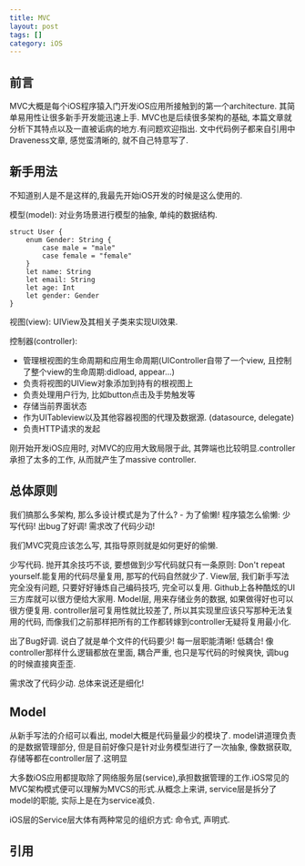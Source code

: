 ```yaml
---
title: MVC
layout: post
tags: []
category: iOS
---
```

## 前言

MVC大概是每个iOS程序猿入门开发iOS应用所接触到的第一个architecture. 其简单易用性让很多新手开发能迅速上手.
MVC也是后续很多架构的基础, 本篇文章就分析下其特点以及一直被诟病的地方.有问题欢迎指出.
文中代码例子都来自引用中Draveness文章, 感觉蛮清晰的, 就不自己特意写了.

## 新手用法

不知道别人是不是这样的,我最先开始iOS开发的时候是这么使用的.

模型(model): 对业务场景进行模型的抽象, 单纯的数据结构.

```
struct User {
    enum Gender: String {
        case male = "male"
        case female = "female"
    }
    let name: String
    let email: String
    let age: Int
    let gender: Gender
}
```

视图(view):  UIView及其相关子类来实现UI效果.

控制器(controller):
* 管理根视图的生命周期和应用生命周期(UIController自带了一个view, 且控制了整个view的生命周期:didload, appear...)
* 负责将视图的UIView对象添加到持有的根视图上
* 负责处理用户行为, 比如button点击及手势触发等
* 存储当前界面状态
* 作为UITableview以及其他容器视图的代理及数据源. (datasource, delegate)
* 负责HTTP请求的发起

刚开始开发iOS应用时, 对MVC的应用大致局限于此, 其弊端也比较明显.controller承担了太多的工作, 从而就产生了massive controller.

## 总体原则
我们搞那么多架构, 那么多设计模式是为了什么? - 为了偷懒!
程序猿怎么偷懒: 少写代码! 出bug了好调! 需求改了代码少动!

我们MVC究竟应该怎么写, 其指导原则就是如何更好的偷懒.

少写代码.
抛开其余技巧不谈, 要想做到少写代码就只有一条原则: Don't repeat yourself.能复用的代码尽量复用, 那写的代码自然就少了.
View层, 我们新手写法完全没有问题, 只要好好锤炼自己编码技巧, 完全可以复用. Github上各种酷炫的UI三方库就可以很方便给大家用.
Model层, 用来存储业务的数据, 如果做得好也可以很方便复用.
controller层可复用性就比较差了, 所以其实现里应该只写那种无法复用的代码, 而像我们之前那样把所有的工作都转嫁到controller无疑将复用最小化.

出了Bug好调.
说白了就是单个文件的代码要少! 每一层职能清晰! 低耦合!
像controller那样什么逻辑都放在里面, 耦合严重, 也只是写代码的时候爽快, 调bug的时候直接爽歪歪.

需求改了代码少动.
总体来说还是细化!

## Model

从新手写法的介绍可以看出, model大概是代码量最少的模块了.
model讲道理负责的是数据管理部分, 但是目前好像只是针对业务模型进行了一次抽象, 像数据获取, 存储等都在controller层了.这明显

大多数iOS应用都提取除了网络服务层(service),承担数据管理的工作.iOS常见的MVC架构模式便可以理解为MVCS的形式.从概念上来讲, service层是拆分了model的职能, 实际上是在为service减负.

iOS层的Service层大体有两种常见的组织方式: 命令式, 声明式.






## 引用

